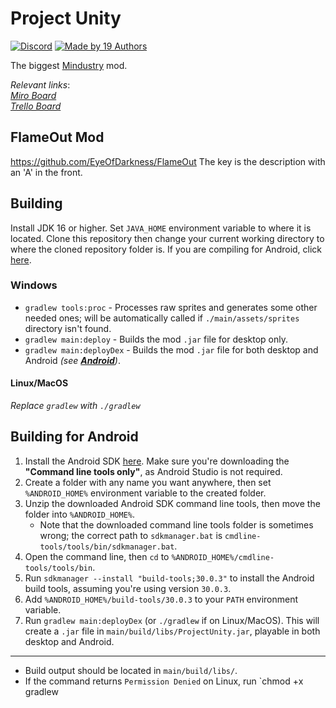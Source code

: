 # Project Unity

[![Discord](https://img.shields.io/discord/782583108473978880.svg?color=7289da&label=AvantTeam&logo=discord&style=flat-square)](https://discord.gg/V6ygvgGVqE)
[![Made by 19 Authors](https://img.shields.io/badge/Made%20by-19%20Authors-blue?style=flat-square)](https://www.youtube.com/watch?v=dQw4w9WgXcQ)

The biggest [Mindustry](https://github.com/Anuken/Mindustry/) mod.

_Relevant links_:
<br>
[*Miro Board*](https://miro.com/app/board/o9J_lejcuWo=/)  
[*Trello Board*](https://trello.com/b/oNa7R7bq/project-unity)

## FlameOut Mod
https://github.com/EyeOfDarkness/FlameOut
The key is the description with an 'A' in the front.

## Building

Install JDK 16 or higher. Set `JAVA_HOME` environment variable to where it is located. Clone this repository then change your current working directory to where the cloned repository folder is. If you are compiling for Android, click [here](#Building-for-Android).

### Windows

- `gradlew tools:proc` - Processes raw sprites and generates some other needed ones; will be automatically called if `./main/assets/sprites` directory isn't found.
- `gradlew main:deploy` - Builds the mod `.jar` file for desktop only.
- `gradlew main:deployDex` - Builds the mod `.jar` file for both desktop and Android _(see [**Android**](#Building-for-Android))_.

#### Linux/MacOS

<m>_Replace `gradlew` with `./gradlew`_</m>

## Building for Android

1. Install the Android SDK [here](https://developer.android.com/studio). Make sure you're downloading the **"Command line tools only"**, as Android Studio is not required.
2. Create a folder with any name you want anywhere, then set `%ANDROID_HOME%` environment variable to the created folder.
3. Unzip the downloaded Android SDK command line tools, then move the folder into `%ANDROID_HOME%`.
    * Note that the downloaded command line tools folder is sometimes wrong; the correct path to `sdkmanager.bat` is `cmdline-tools/tools/bin/sdkmanager.bat`.
4. Open the command line, then `cd` to `%ANDROID_HOME%/cmdline-tools/tools/bin`.
5. Run `sdkmanager --install "build-tools;30.0.3"` to install the Android build tools, assuming you're using version `30.0.3`.
6. Add `%ANDROID_HOME%/build-tools/30.0.3` to your `PATH` environment variable.
7. Run `gradlew main:deployDex` (or `./gradlew` if on Linux/MacOS). This will create a `.jar` file in `main/build/libs/ProjectUnity.jar`, playable in both desktop and Android.

---

- Build output should be located in `main/build/libs/`.
- If the command returns `Permission Denied` on Linux, run `chmod +x gradlew

